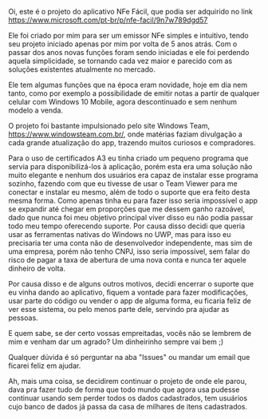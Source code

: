 Oi, este é o projeto do aplicativo NFe Fácil, que podia ser adquirido no link https://www.microsoft.com/pt-br/p/nfe-facil/9n7w789dgd57

Ele foi criado por mim para ser um emissor NFe simples e intuitivo, tendo seu projeto iniciado apenas por mim por volta de 5 anos atrás. Com o passar dos anos novas funções foram sendo iniciadas e ele foi perdendo aquela simplicidade, se tornando cada vez maior e parecido com as soluções existentes atualmente no mercado.

Ele tem algumas funções que na época eram novidade, hoje em dia nem tanto, como por exemplo a possibilidade de emitir notas a partir de qualquer celular com Windows 10 Mobile, agora descontinuado e sem nenhum modelo a venda.

O projeto foi bastante impulsionado pelo site Windows Team, https://www.windowsteam.com.br/, onde matérias faziam divulgação a cada grande atualização do app, trazendo muitos curiosos e compradores.

Para o uso de certificados A3 eu tinha criado um pequeno programa que servia para disponibilizá-los à aplicação, porém esta era uma solução não muito elegante e nenhum dos usuários era capaz de instalar esse programa sozinho, fazendo com que eu tivesse de usar o Team Viewer para me conectar e instalar eu mesmo, além de todo o suporte que era feito desta mesma forma. Como apenas tinha eu para fazer isso seria impossível o app se expandir até chegar em proporções que me dessem ganho razoável, dado que nunca foi meu objetivo principal viver disso eu não podia passar todo meu tempo oferecendo suporte. Por causa disso decidi que queria usar as ferramentas nativas do Windows no UWP, mas para isso eu precisaria ter uma conta não de desenvolvedor independente, mas sim de uma empresa, porém não tenho CNPJ, isso seria impossível, sem falar do risco de pagar a taxa de abertura de uma nova conta e nunca ter aquele dinheiro de volta.

Por causa disso e de alguns outros motivos, decidi encerrar o suporte que eu vinha dando ao aplicativo, fiquem a vontade para fazer modificações, usar parte do código ou vender o app de alguma forma, eu ficaria feliz de ver esse sistema, ou pelo menos parte dele, servindo pra ajudar as pessoas.

E quem sabe, se der certo vossas empreitadas, vocês não se lembrem de mim e venham dar um agrado? Um dinheirinho sempre vai bem ;)

Qualquer dúvida é só perguntar na aba "Issues" ou mandar um email que ficarei feliz em ajudar.

Ah, mais uma coisa, se decidirem continuar o projeto de onde ele parou, dava pra fazer tudo de forma que todo mundo que agora usa pudesse continuar usando sem perder todos os dados cadastrados, tem usuários cujo banco de dados já passa da casa de milhares de itens cadastrados.
